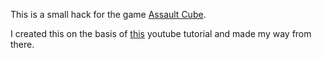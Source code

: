 This is a small hack for the game [Assault Cube](http://assault.cubers.net/).

I created this on the basis of [this](https://www.youtube.com/watch?v=A_MrrAo8uLk) youtube tutorial and made my way from there.